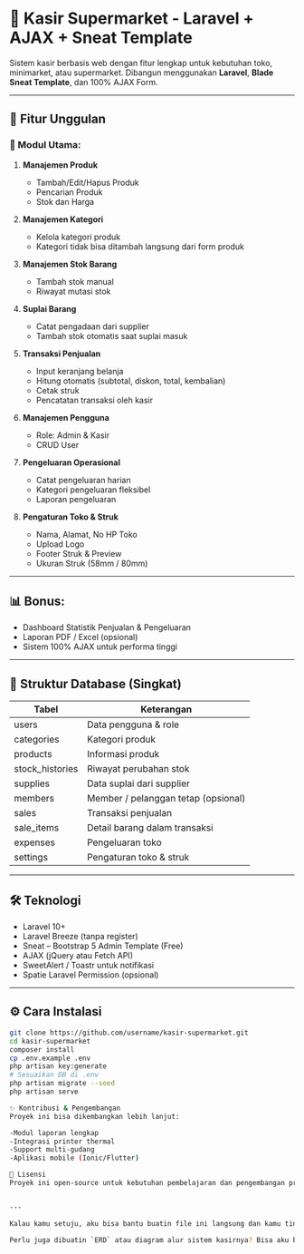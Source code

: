 # 🛒 Kasir Supermarket - Laravel + AJAX + Sneat Template

Sistem kasir berbasis web dengan fitur lengkap untuk kebutuhan toko, minimarket, atau supermarket. Dibangun menggunakan **Laravel**, **Blade Sneat Template**, dan 100% AJAX Form.

---

## 🚀 Fitur Unggulan

### 🧱 Modul Utama:
1. **Manajemen Produk**
   - Tambah/Edit/Hapus Produk
   - Pencarian Produk
   - Stok dan Harga

2. **Manajemen Kategori**
   - Kelola kategori produk
   - Kategori tidak bisa ditambah langsung dari form produk

3. **Manajemen Stok Barang**
   - Tambah stok manual
   - Riwayat mutasi stok

4. **Suplai Barang**
   - Catat pengadaan dari supplier
   - Tambah stok otomatis saat suplai masuk

5. **Transaksi Penjualan**
   - Input keranjang belanja
   - Hitung otomatis (subtotal, diskon, total, kembalian)
   - Cetak struk
   - Pencatatan transaksi oleh kasir

6. **Manajemen Pengguna**
   - Role: Admin & Kasir
   - CRUD User

7. **Pengeluaran Operasional**
   - Catat pengeluaran harian
   - Kategori pengeluaran fleksibel
   - Laporan pengeluaran

8. **Pengaturan Toko & Struk**
   - Nama, Alamat, No HP Toko
   - Upload Logo
   - Footer Struk & Preview
   - Ukuran Struk (58mm / 80mm)

---

## 📊 Bonus:
- Dashboard Statistik Penjualan & Pengeluaran
- Laporan PDF / Excel (opsional)
- Sistem 100% AJAX untuk performa tinggi

---

## 📂 Struktur Database (Singkat)

| Tabel            | Keterangan                        |
|------------------|-----------------------------------|
| users            | Data pengguna & role              |
| categories       | Kategori produk                   |
| products         | Informasi produk                  |
| stock_histories  | Riwayat perubahan stok            |
| supplies         | Data suplai dari supplier         |
| members          | Member / pelanggan tetap (opsional) |
| sales            | Transaksi penjualan               |
| sale_items       | Detail barang dalam transaksi     |
| expenses         | Pengeluaran toko                  |
| settings         | Pengaturan toko & struk           |

---

## 🛠️ Teknologi

- Laravel 10+
- Laravel Breeze (tanpa register)
- Sneat – Bootstrap 5 Admin Template (Free)
- AJAX (jQuery atau Fetch API)
- SweetAlert / Toastr untuk notifikasi
- Spatie Laravel Permission (opsional)

---

## ⚙️ Cara Instalasi

```bash
git clone https://github.com/username/kasir-supermarket.git
cd kasir-supermarket
composer install
cp .env.example .env
php artisan key:generate
# Sesuaikan DB di .env
php artisan migrate --seed
php artisan serve

✨ Kontribusi & Pengembangan
Proyek ini bisa dikembangkan lebih lanjut:

-Modul laporan lengkap
-Integrasi printer thermal
-Support multi-gudang
-Aplikasi mobile (Ionic/Flutter)

📄 Lisensi
Proyek ini open-source untuk kebutuhan pembelajaran dan pengembangan pribadi. Jangan dijual ulang tanpa izin 🙏


---

Kalau kamu setuju, aku bisa bantu buatin file ini langsung dan kamu tinggal `README.md` → copy-paste ke folder project.

Perlu juga dibuatin `ERD` atau diagram alur sistem kasirnya? Bisa aku bantu sekalian.


